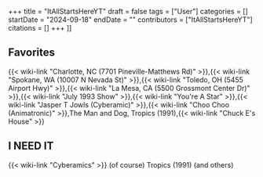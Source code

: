 +++
title = "ItAllStartsHereYT"
draft = false
tags = ["User"]
categories = []
startDate = "2024-09-18"
endDate = ""
contributors = ["ItAllStartsHereYT"]
citations = []
+++
]]

## Favorites

{{< wiki-link "Charlotte, NC (7701 Pineville-Matthews Rd)" >}},{{< wiki-link "Spokane, WA (10007 N Nevada St)" >}},{{< wiki-link "Toledo, OH (5455 Airport Hwy)" >}},{{< wiki-link "La Mesa, CA (5500 Grossmont Center Dr)" >}},{{< wiki-link "July 1993 Show" >}},{{< wiki-link "You're A Star" >}},{{< wiki-link "Jasper T Jowls (Cyberamic)" >}},{{< wiki-link "Choo Choo (Animatronic)" >}},The Man and Dog, Tropics (1991),{{< wiki-link "Chuck E's House" >}}

## I NEED IT

{{< wiki-link "Cyberamics" >}} (of course)
Tropics (1991) (and others)
